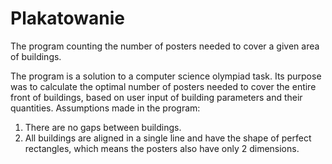 # Plakatowanie
The program counting the number of posters needed to cover a given area of buildings.

The program is a solution to a computer science olympiad task.
Its purpose was to calculate the optimal number of posters needed to cover the entire front of buildings, based on user input of building parameters and their quantities.
Assumptions made in the program:

1. There are no gaps between buildings.
2. All buildings are aligned in a single line and have the shape of perfect rectangles, which means the posters also have only 2 dimensions.
